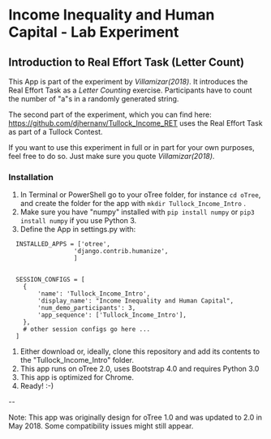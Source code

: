 # Income Inequality and Human Capital - Lab Experiment
 ## Introduction to Real Effort Task (Letter Count)
This App is part of the experiment by *Villamizar(2018)*. It introduces the
Real Effort Task as a *Letter Counting* exercise. Participants have to count the 
number of "a"s in a randomly generated string.

The second part of the experiment, which you can find here: https://github.com/djhernanv/Tullock_Income_RET
uses the Real Effort Task as part of a Tullock Contest.
 
If you want to use this experiment in full or in part for your own purposes, feel free to do so.
Just make sure you quote *Villamizar(2018)*.


### Installation

1. In Terminal or PowerShell go to your oTree folder, for instance ```cd oTree```, 
and create the folder for the app with ```mkdir Tullock_Income_Intro``` .
1. Make sure you have "numpy" installed with ```pip install numpy``` or ```pip3 install numpy``` if you use Python 3.
1. Define the App in settings.py with:
~~~
  INSTALLED_APPS = ['otree',
                  'django.contrib.humanize',
                  ]


  SESSION_CONFIGS = [
    {
        'name': 'Tullock_Income_Intro',
        'display_name': "Income Inequality and Human Capital",
        'num_demo_participants': 3,
        'app_sequence': ['Tullock_Income_Intro'],
    },
    # other session configs go here ...
  ]
~~~
1. Either download or, ideally, clone this repository and add its contents to the "Tullock_Income_Intro" folder.
1. This app runs on oTree 2.0, uses Bootstrap 4.0 and requires Python 3.0
1. This app is optimized for Chrome.
1. Ready! :-)

--

Note: This app was originally design for oTree 1.0 and was updated to 2.0 in May 2018. Some compatibility issues might
 still appear.
